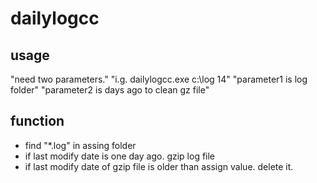 # dailylogcc

usage
----------
"need two parameters."
"i.g. dailylogcc.exe c:\log 14"
"parameter1 is log folder"
"parameter2 is days ago to clean gz file"


function
------------
- find "*.log" in assing folder
- if last modify date is one day ago. gzip log file
- if last modify date of gzip file is older than assign value. delete it.
